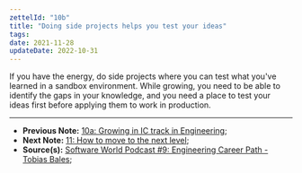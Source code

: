```yaml
---
zettelId: "10b"
title: "Doing side projects helps you test your ideas"
tags:
date: 2021-11-28
updateDate: 2022-10-31
---
```


If you have the energy, do side projects where you can test what you've learned in a sandbox environment. While growing, you need to be able to identify the gaps in your knowledge, and you need a place to test your ideas first before applying them to work in production.

---

- **Previous Note:** [10a: Growing in IC track in Engineering](/notes/10a/);
- **Next Note:** [11: How to move to the next level](/notes/11/);
- **Source(s):** [Software World Podcast #9: Engineering Career Path - Tobias Bales](/podcast/9-engineering-career-path);
